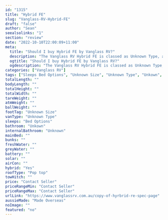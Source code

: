 ```yaml
---
id: "1315"
title: "Hybrid FE"
slug: "Vanglass-RV-Hybrid-FE"
draft: "false"
author: "Sean"
seealsolinks: "1"
section: "review"
date: "2022-10-10T22:00:09+11:00"
meta:
  title: "Should I buy Hybrid FE by Vanglass RV?"
  description: "The Vanglass RV Hybrid FE is classed as Unknown Type, and sleeps Bed Options people. It is Made Overseas and comes in at Unknown Size. It generally has Unkown."
  ogtitle: "Should I buy Hybrid FE by Vanglass RV?"
  ogdescription: "The Vanglass RV Hybrid FE is classed as Unknown Type, and sleeps Bed Options people. It is Made Overseas and comes in at Unknown Size. It generally has Unkown."
categories: ["Vanglass RV"]
tags: ["Sleeps Bed Options", "Unknown Size", "Unknown Type", "Unkown", "Pop top", "Price Unknown", "Made Overseas"]
totalLength: ""
bodyLength: ""
totalHeight: ""
totalWidth: ""
tareWeight: ""
atmWeight: ""
ballWeight: ""
footTag: "Unknown Size"
vanType: "Unknown Type"
sleeps: "Bed Options"
bathroom: "Unkown"
internalBathroom: "Unknown"
mainBed: ""
bunks: ""
freshWater: ""
greyWater: ""
battery: ""
solar: ""
airCon: ""
hybrid: "Yes"
roofType: "Pop top"
towHitch: ""
price: "Contact Seller"
priceRangeMin: "Contact Seller"
priceRangeMax: "Contact Seller"
urlLink: "https://www.vanglassrv.com.au/copy-of-hyrbrid-re-spec-page"
aussieMade: "Made Overseas"
noImage: ""
featured: "no"
---
```

